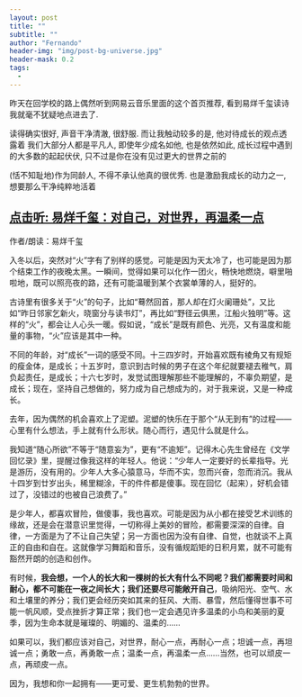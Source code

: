 ```yaml
---
layout: post
title: ""
subtitle: ""
author: "Fernando"
header-img: "img/post-bg-universe.jpg"
header-mask: 0.2
tags:
  - 
---
```


昨天在回学校的路上偶然听到网易云音乐里面的这个首页推荐, 看到易烊千玺读诗我就毫不犹疑地点进去了.

读得确实很好, 声音干净清澈, 很舒服. 而让我触动较多的是, 他对待成长的观点透露着 我们大部分人都是平凡人, 即使年少成名如他, 也是依然如此, 成长过程中遇到的大多数的起起伏伏, 只不过是你在没有见过更大的世界之前的

(恬不知耻地)作为同龄人, 不得不承认他真的很优秀. 也是激励我成长的动力之一, 想要那么干净纯粹地活着







## [点击听: 易烊千玺：对自己，对世界，再温柔一点](https://music.163.com/#/program?id=2058064067)

作者/朗读：易烊千玺

入冬以后，突然对“火”字有了别样的感觉。可能是因为天太冷了，也可能是因为那个结束工作的夜晚太黑。一瞬间，觉得如果可以化作一团火，畅快地燃烧，噼里啪啦地，既可以照亮夜的路，还有可能温暖到某个衣裳单薄的人，挺好的。

古诗里有很多关于“火”的句子，比如“蓦然回首，那人却在灯火阑珊处”，又比如“昨日邻家乞新火，晓窗分与读书灯”，再比如“野径云俱黑，江船火独明”等。这样的“火”，都会让人心头一暖。假如说，“成长”是既有颜色、光亮，又有温度和能量的事物，“火”应该是其中一种。

不同的年龄，对“成长”一词的感受不同。十三四岁时，开始喜欢既有棱角又有规矩的瘦金体，是成长；十五岁时，意识到古时候的男子在这个年纪就要褪去稚气，肩负起责任，是成长；十六七岁时，发觉试图理解那些不能理解的，不辜负期望，是成长；现在，坚持自己想做的，努力成为自己想成为的，对于我来说，又是一种成长。

去年，因为偶然的机会喜欢上了泥塑。泥塑的快乐在于那个“从无到有”的过程——心里有什么想法，手上就有什么形状。随心而行，遇见什么就是什么。

我知道“随心所欲”不等于“随意妄为”，更有“不逾矩”。记得木心先生曾经在《文学回忆录》里，提醒过像我这样的年轻人。他说：“少年人一定要好的长辈指导。光是游历，没有用的。少年人大多心猿意马，华而不实，忽而兴奋，忽而消沉。我从十四岁到廿岁出头，稀里糊涂，干的件件都是傻事。现在回忆（起来），好机会错过了，没错过的也被自己浪费了。”

是少年人，都喜欢冒险，做傻事，我也喜欢。可能是因为从小都在接受艺术训练的缘故，还是会在潜意识里觉得，一切称得上美妙的冒险，都需要深深的自律。自律，一方面是为了不让自己失望；另一方面也因为没有自律、自觉，也就谈不上真正的自由和自在。这就像学习舞蹈和音乐，没有循规蹈矩的日积月累，就不可能有豁然开朗的创造和创作。

有时候，**我会想，一个人的长大和一棵树的长大有什么不同呢？我们都需要时间和耐心，都不可能在一夜之间长大；我们还要尽可能敞开自己**，吸纳阳光、空气、水和土壤里的养分；我们更会经历突如其来的狂风、大雨、暴雪，然后懂得世事不可能一帆风顺，受点挫折才算正常；我们也一定会遇见许多温柔的小鸟和美丽的夏季，因为生命本就是璀璨的、明媚的、温柔的……

如果可以，我们都应该对自己，对世界，耐心一点，再耐心一点；坦诚一点，再坦诚一点；勇敢一点，再勇敢一点；温柔一点，再温柔一点……当然，也可以顽皮一点，再顽皮一点。

因为，我想和你一起拥有——更可爱、更生机勃勃的世界。